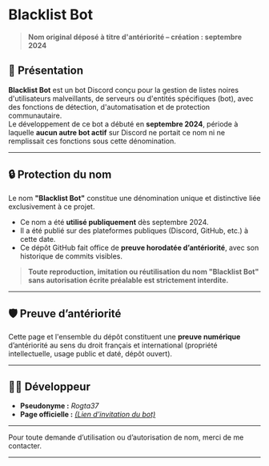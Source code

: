 # Blacklist Bot

> **Nom original déposé à titre d'antériorité – création : septembre 2024**

## 📌 Présentation

**Blacklist Bot** est un bot Discord conçu pour la gestion de listes noires d'utilisateurs malveillants, de serveurs ou d'entités spécifiques (bot), avec des fonctions de détection, d'automatisation et de protection communautaire.  
Le développement de ce bot a débuté en **septembre 2024**, période à laquelle **aucun autre bot actif** sur Discord ne portait ce nom ni ne remplissait ces fonctions sous cette dénomination.

---

## 🔒 Protection du nom

Le nom **"Blacklist Bot"** constitue une dénomination unique et distinctive liée exclusivement à ce projet.

- Ce nom a été **utilisé publiquement** dès septembre 2024.
- Il a été publié sur des plateformes publiques (Discord, GitHub, etc.) à cette date.
- Ce dépôt GitHub fait office de **preuve horodatée d’antériorité**, avec son historique de commits visibles.

> **Toute reproduction, imitation ou réutilisation du nom "Blacklist Bot" sans autorisation écrite préalable est strictement interdite.**

---

## 🛡️ Preuve d’antériorité

Cette page et l'ensemble du dépôt constituent une **preuve numérique** d’antériorité au sens du droit français et international (propriété intellectuelle, usage public et daté, dépôt ouvert).

---

## 🧑‍💻 Développeur

- **Pseudonyme :** *Rogta37*
- **Page officielle :** *[(Lien d’invitation du bot)](https://discord.com/oauth2/authorize?client_id=1281968893166092451&permissions=8&scope=bot)*

---



Pour toute demande d’utilisation ou d’autorisation de nom, merci de me contacter.

---

